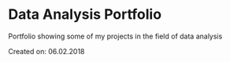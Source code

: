 Data Analysis Portfolio
=======================

Portfolio showing some of my projects in the field of data analysis

Created on: 06.02.2018
